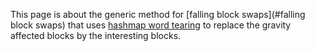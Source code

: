 This page is about the generic method for [falling block swaps](#falling block swaps) that uses [hashmap word tearing](../word-tearing.md#hashmap-word-tearing) to replace the gravity affected blocks by the interesting blocks.
